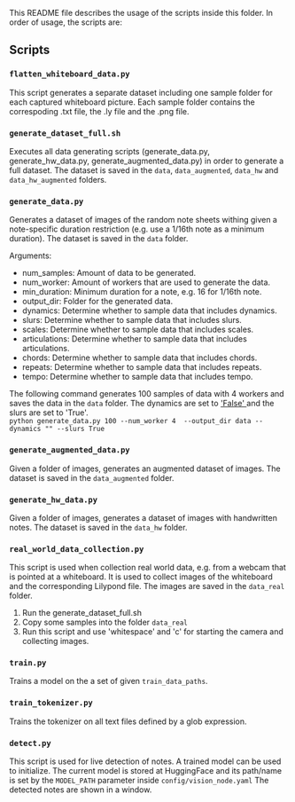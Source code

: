 [comment]: <> (A README file that describes the script inside this folder.)

This README file describes the usage of the scripts inside this folder. In order of usage, the scripts are:

## Scripts

### `flatten_whiteboard_data.py`
This script generates a separate dataset including one sample folder for each captured whiteboard picture. Each sample folder contains the correspoding .txt file, the .ly file and the .png file.

### `generate_dataset_full.sh`
Executes all data generating scripts (generate_data.py, generate_hw_data.py, generate_augmented_data.py) in order to generate a full dataset. The dataset is saved in the `data`, `data_augmented`, `data_hw` and `data_hw_augmented` folders.

### `generate_data.py`
Generates a dataset of images of the random note sheets withing given a note-specific duration restriction (e.g. use a 1/16th note as a minimum duration). The dataset is saved in the `data` folder.

Arguments:
  -  num_samples: Amount of data to be generated.
  -  num_worker: Amount of workers that are used to generate the data.
  -  min_duration: Minimum duration for a note, e.g. 16 for 1/16th note.
  -  output_dir: Folder for the generated data.
  -  dynamics: Determine whether to sample data that includes dynamics.
  -  slurs: Determine whether to sample data that includes slurs.
  -  scales: Determine whether to sample data that includes scales.
  -  articulations: Determine whether to sample data that includes articulations.
  -  chords: Determine whether to sample data that includes chords.
  -  repeats: Determine whether to sample data that includes repeats.
  -  tempo: Determine whether to sample data that includes tempo.

The following command generates 100 samples of data with 4 workers and saves the data in the `data` folder. The dynamics are set to ['False' ](https://stackoverflow.com/a/44561739) and the slurs are set to 'True'. <br>
    `python generate_data.py 100 --num_worker 4  --output_dir data --dynamics "" --slurs True`


### `generate_augmented_data.py`
Given a folder of images, generates an augmented dataset of images. The dataset is saved in the `data_augmented` folder.


### `generate_hw_data.py`
Given a folder of images, generates a dataset of images with handwritten notes. The dataset is saved in the `data_hw` folder.

### `real_world_data_collection.py`
This script is used when collection real world data, e.g. from a webcam that is pointed at a whiteboard. It is used to collect images of the whiteboard and the corresponding Lilypond file. The images are saved in the `data_real` folder.

1. Run the generate_dataset_full.sh
2. Copy some samples into the folder `data_real`
3. Run this script and use 'whitespace' and 'c' for starting the camera and collecting images.

### `train.py`
Trains a model on the a set of given `train_data_paths`.

### `train_tokenizer.py`
Trains the tokenizer on all text files defined by a glob expression.

### `detect.py`
This script is used for live detection of notes. A trained model can be used to initialize. The current model is stored at HuggingFace and its path/name is set by the `MODEL_PATH` parameter inside `config/vision_node.yaml` The detected notes are shown in a window.